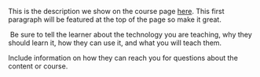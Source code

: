 This is the description we show on the course page [here](https://lab.github.com/ViMaan-Originals/html-projects). This first paragraph will be featured at the top of the page so make it great.
​

​
Be sure to tell the learner about the technology you are teaching, why they should learn it, how they can use it, and what you will teach them.
​


Include information on how they can reach you for questions about the content or course. 